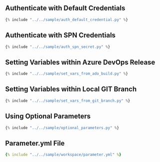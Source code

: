 ## Authenticate with Default Credentials

```python
{% include "../../sample/auth_default_credential.py" %}
```

## Authenticate with SPN Credentials

```python
{% include "../../sample/auth_spn_secret.py" %}
```

## Setting Variables within Azure DevOps Release

```python
{% include "../../sample/set_vars_from_ado_build.py" %}
```

## Setting Variables within Local GIT Branch

```python
{% include "../../sample/set_vars_from_git_branch.py" %}
```

## Using Optional Parameters

```python
{% include "../../sample/optional_parameters.py" %}
```

## Parameter.yml File

<!--prettier-ignore-->
```yml
{% include "../../sample/workspace/parameter.yml" %}
```
